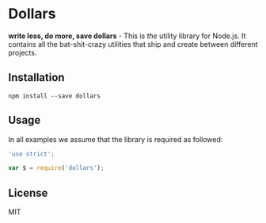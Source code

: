 # Dollars

**write less, do more, save dollars** - This is _the_ utility library for
Node.js.  It contains all the bat-shit-crazy utilities that ship and create
between different projects.

## Installation

```
npm install --save dollars
```

## Usage

In all examples we assume that the library is required as followed:

```js
'use strict';

var $ = require('dollars');
```

## License

MIT
